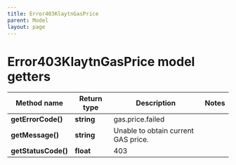 ```yaml
---
title: Error403KlaytnGasPrice
parent: Model
layout: page
---
```


# Error403KlaytnGasPrice model getters

Method name | Return type | Description | Notes
------------ | ------------- | ------------- | -------------
**getErrorCode()** | **string** | gas.price.failed |
**getMessage()** | **string** | Unable to obtain current GAS price. |
**getStatusCode()** | **float** | 403 |

